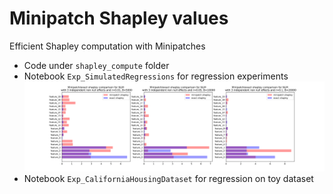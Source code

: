 # Minipatch Shapley values

Efficient Shapley computation with Minipatches
- Code under `shapley_compute` folder
- Notebook `Exp_SimulatedRegressions` for regression experiments
   ![simulation_LM](./figures/NLM_shap_reg_1.svg)
- Notebook `Exp_CaliforniaHousingDataset` for regression on toy dataset
  
